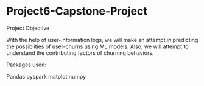 # Project6-Capstone-Project


Project Objective

With the help of user-information logs, we will make an attempt in predicting the possiblities of user-churns using ML models. Also, we will attempt to understand the contributing factors of churning behaviors.


Packages used:

Pandas
pyspark
matplot
numpy
